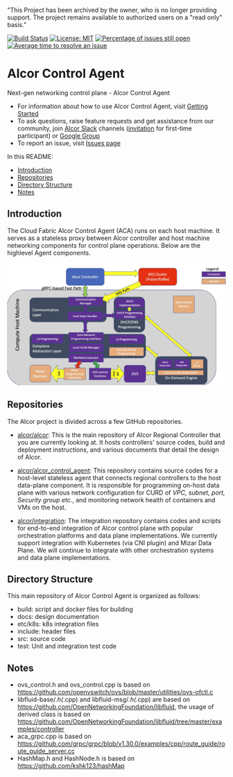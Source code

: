 "This Project has been archived by the owner, who is no longer providing support.  The project remains available to authorized users on a "read only" basis."

[![Build Status](https://travis-ci.org/futurewei-cloud/alcor-control-agent.svg?branch=master)](https://travis-ci.org/github/futurewei-cloud/alcor-control-agent)
[![License: MIT](https://img.shields.io/badge/License-MIT-yellow.svg)](https://opensource.org/licenses/MIT)
[![Percentage of issues still open](http://isitmaintained.com/badge/open/futurewei-cloud/alcor-control-agent.svg)](http://isitmaintained.com/project/futurewei-cloud/alcor-control-agent "Percentage of issues still open")
[![Average time to resolve an issue](http://isitmaintained.com/badge/resolution/futurewei-cloud/alcor-control-agent.svg)](http://isitmaintained.com/project/futurewei-cloud/alcor-control-agent "Average time to resolve an issue")

# Alcor Control Agent
Next-gen networking control plane - Alcor Control Agent

* For information about how to use Alcor Control Agent, visit [Getting Started](src/README.md)
* To ask questions, raise feature requests and get assistance from our community, join [Alcor Slack](https://alcor-networking.slack.com/) channels ([invitation](https://join.slack.com/t/alcor-networking/shared_invite/zt-cudckviu-hcsMI4LWB4cRWy4hn3N3oQ) for first-time participant) or [Google Group](https://groups.google.com/forum/#!forum/alcor-dev)
* To report an issue, visit [Issues page](https://https://github.com/futurewei-cloud/alcor-control-agent/issues)

In this README:

- [Introduction](#introduction)
- [Repositories](#repositories)
- [Directory Structure](#directory-structure)
- [Notes](#notes)

## Introduction

The Cloud Fabric Alcor Control Agent (ACA) runs on each host machine. It serves as a stateless proxy between Alcor controller and host machine networking components for control plane operations. Below are the highlevel Agent components.

![Agent Components](docs/images/Agent_v2.jpg)

## Repositories
The Alcor project is divided across a few GitHub repositories.

- [alcor/alcor](https://github.com/futurewei-cloud/alcor):
This is the main repository of Alcor Regional Controller that you are currently looking at.
It hosts controllers' source codes, build and deployment instructions, and various documents that detail the design of Alcor.

- [alcor/alcor_control_agent](https://github.com/futurewei-cloud/alcor-control-agent):
This repository contains source codes for a host-level stateless agent that connects regional controllers to the host data-plane component.
It is responsible for programming on-host data plane with various network configuration for CURD of _VPC, subnet, port, Security group etc._,
 and monitoring network health of containers and VMs on the host.

- [alcor/integration](https://github.com/futurewei-cloud/alcor-int):
The integration repository contains codes and scripts for end-to-end integration of Alcor control plane with popular orchestration platforms and data plane implementations.
We currently support integration with Kubernetes (via CNI plugin) and Mizar Data Plane.
We will continue to integrate with other orchestration systems and data plane implementations.

## Directory Structure
This main repository of Alcor Control Agent is organized as follows:
* build: script and docker files for building
* docs: design documentation
* etc/k8s: k8s integration files
* include: header files
* src: source code
* test: Unit and integration test code

## Notes
* ovs_control.h and ovs_control.cpp is based on https://github.com/openvswitch/ovs/blob/master/utilities/ovs-ofctl.c
* libfluid-base/*.h(*.cpp) and libfluid-msg/*.h(*.cpp) are based on https://github.com/OpenNetworkingFoundation/libfluid, the usage of derived class is based on https://github.com/OpenNetworkingFoundation/libfluid/tree/master/examples/controller 
* aca_grpc.cpp is based on https://github.com/grpc/grpc/blob/v1.30.0/examples/cpp/route_guide/route_guide_server.cc
* HashMap.h and HashNode.h is based on https://github.com/kshk123/hashMap
